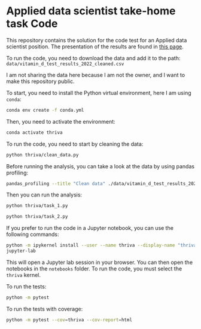 # **Applied data scientist take-home task Code**

This repository contains the solution for the code test for an Applied data scientist position.
The presentation of the results are found in [this page](https://garcia-dias.notion.site/Applied-data-scientist-take-home-task-da54105abad9431e84bd90bca1cf3921?pvs=4).

To run the code, you need to download the data and add it to the path: `data/vitamin_d_test_results_2022_cleaned.csv`

I am not sharing the data here because I am not the owner, and I want to make this repository public.

To start, you need to install the Python virtual environment, here I am using `conda`:

```bash
conda env create -f conda.yml
```

Then, you need to activate the environment:

```bash
conda activate thriva
```

To run the code, you need to start by cleaning the data:

```bash
python thriva/clean_data.py
```
Before running the analysis, you can take a look at the data by using pandas profiling:

```bash
pandas_profiling --title "Clean data" ./data/vitamin_d_test_results_2022_cleaned.csv reports/report.html
```

Then you can run the analysis:

```bash
python thriva/task_1.py
```

```bash
python thriva/task_2.py
```
If you prefer to run the code in a Jupyter notebook, you can use the following commands:

```bash
python -m ipykernel install --user --name thriva --display-name "thriva"
jupyter-lab
```
This will open a Jupyter lab session in your browser. You can then open the notebooks in the `notebooks` folder. To run the code, you must select the `thriva` kernel.

To run the tests:

```bash
python -m pytest
```

To run the tests with coverage:

```bash
python -m pytest --cov=thriva --cov-report=html
```
